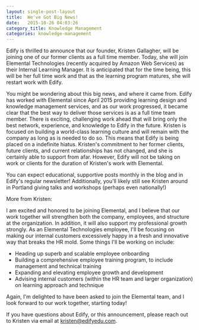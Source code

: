 ```yaml
---
layout: single-post-layout
title:  We've Got Big News!
date:   2015-10-26 04:03:26
category_title: Knowledge Management
categories: knowledge-management
---
```


Edify is thrilled to announce that our founder, Kristen Gallagher, will be joining one of our former clients as a full time member. Today, she will join Elemental Technologies (recently acquired by Amazon Web Services) as their Internal Learning Manager. It is anticipated that for the time being, this will be her full time work and that as the learning program matures, she will restart work with Edify.

You might be wondering about this big news, and where it came from. Edify has worked with Elemental since April 2015 providing learning design and knowledge management services, and as our work progressed, it became clear that the best way to deliver those services is as a full time team member. There is exciting, challenging work ahead that will bring only the best network, experience, and knowledge to Edify in the future. Kristen is focused on building a world-class learning culture and will remain with the company as long as is needed to do so. This means that Edify is being placed on a indefinite hiatus. Kristen's commitment to her former clients, future clients, and current relationships has not changed, and she is certainly able to support from afar. However, Edify will not be taking on work or clients for the duration of Kristen's work with Elemental.

You can expect educational, supportive posts monthly in the blog and in Edify's regular newsletter! Additionally, you'll likely still see Kristen around in Portland giving talks and workshops (perhaps even nationally!)

More from Kristen:

I am excited and honored to be joining Elemental, and I believe that our work together will strengthen both the company, employees, and structure at the organization. In addition, it will also support my professional growth strongly. As an Elemental Technologies employee, I'll be focusing on making our internal customers excessively happy in a fresh and innovative way that breaks the HR mold. Some things I'll be working on include:

* Heading up superb and scalable employee onboarding
* Building a comprehensive employee training program, to include management and technical training
* Expanding and elevating employee growth and development
* Advising internal customers (within the HR team and larger organization) on learning approach and technique

Again, I'm delighted to have been asked to join the Elemental team, and I look forward to our work together, starting today!

If you have questions about Edify, or this announcement, please reach out to Kristen via email at kristen@edifyedu.com.
